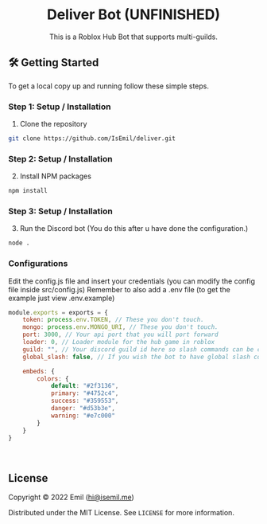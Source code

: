 <!-- Title -->
<h1 align="center">Deliver Bot (UNFINISHED)</h1>
  <p align="center">
    This is a Roblox Hub Bot that supports multi-guilds.
    <br />
</h1>

<!-- Getting Started -->

## 🛠 Getting Started

To get a local copy up and running follow these simple steps.
<br/>

<!-- Installation -->

### **Step 1:** Setup / Installation

1. Clone the repository

```sh
git clone https://github.com/IsEmil/deliver.git
```

### **Step 2:** Setup / Installation

2. Install NPM packages

```sh
npm install
```

### **Step 3:** Setup / Installation

3. Run the Discord bot (You do this after u have done the configuration.)

```sh
node .
```

### Configurations

Edit the config.js file and insert your credentials (you can modify the config file inside src/config.js)
Remember to also add a .env file (to get the example just view .env.example)

```js
module.exports = exports = {
    token: process.env.TOKEN, // These you don't touch.
    mongo: process.env.MONGO_URI, // These you don't touch.
    port: 3000, // Your api port that you will port forward
    loader: 0, // Loader module for the hub game in roblox
    guild: "", // Your discord guild id here so slash commands can be created.
    global_slash: false, // If you wish the bot to have global slash commands across multiple guilds

    embeds: {
        colors: {
            default: "#2f3136",
            primary: "#4752c4",
            success: "#359553",
            danger: "#d53b3e",
            warning: "#e7c000"
        }
    }
}
```

<br/>

<!-- License -->
## License

Copyright © 2022 Emil (hi@isemil.me)

Distributed under the MIT License. See `LICENSE` for more information.
